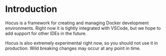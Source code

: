 # Introduction

Hocus is a framework for creating and managing Docker development environments. Right now it is
tightly integrated with VSCode, but we hope to add support for other IDEs in the future.

Hocus is also extremely experimental right now, so you should not use it in production. Wild
breaking changes may occur at any point in time.
